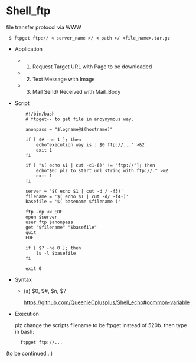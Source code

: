 # Shell_ftp
file transfer protocol via WWW

     
     $ ftpget ftp:// < server_name >/ < path >/ <file_name>.tar.gz
     
    
* Application

  * 1. Request Target URL with Page to be downloaded
 
  * 2. Text Message with Image
 
  * 3. Mail Send/ Received with Mail_Body
    
* Script

          #!/bin/bash
          # ftpget-- to get file in anoynymous way.

          anonpass = "$logname@$(hostname)"

          if [ $# -ne 1 ]; then
              echo"execution way is : $0 ftp://..." >&2
              exit 1
          fi

          if [ "$( echo $1 | cut -c1-6)" != "ftp://"]; then
              echo"$0: plz to start url string with ftp://." >&2
              exit 1
          fi

          server = '$( echo $1 | cut -d / -f3)'
          filename = '$( echo $1 | cut -d/ -f4-)'
          basefile = '$( basename $filename )'

          ftp -np << EOF
          open $server
          user ftp $anonpass
          get "$filename" "$basefile"
          quit
          EOF

          if [ $? -ne 0 ]; then
              ls -l $basefile 
          fi

          exit 0

* Syntax


  * (a) $0, $#, $n, $?
  
     https://github.com/QueenieCplusplus/Shell_echo#common-variable
     
* Execution

   plz change the scripts filename to be ftpget instead of 520b.
   then type in bash:
   
        ftpget ftp://...
 

(to be continued...)


